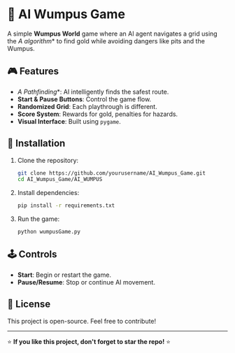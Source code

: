 # 🏹 AI Wumpus Game

A simple **Wumpus World** game where an AI agent navigates a grid using the **A* algorithm** to find gold while avoiding dangers like pits and the Wumpus.

## 🎮 Features
- **A* Pathfinding**: AI intelligently finds the safest route.
- **Start & Pause Buttons**: Control the game flow.
- **Randomized Grid**: Each playthrough is different.
- **Score System**: Rewards for gold, penalties for hazards.
- **Visual Interface**: Built using `pygame`.

## 🚀 Installation
1. Clone the repository:
    ```bash
    git clone https://github.com/yourusername/AI_Wumpus_Game.git
    cd AI_Wumpus_Game/AI_WUMPUS
    ```
2. Install dependencies:
    ```bash
    pip install -r requirements.txt
    ```
3. Run the game:
    ```bash
    python wumpusGame.py
    ```

## 🕹️ Controls
- **Start**: Begin or restart the game.
- **Pause/Resume**: Stop or continue AI movement.

## 📜 License
This project is open-source. Feel free to contribute!

---
⭐ **If you like this project, don't forget to star the repo!** ⭐

